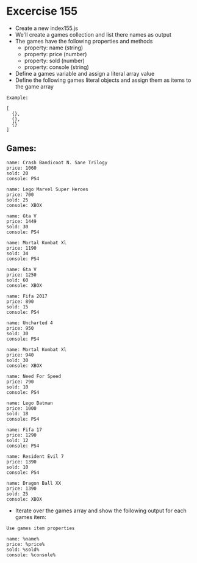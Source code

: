 # Excercise 155

* Create a new index155.js 
* We'll create a games collection and list there names as output
* The games have the following properties and methods
  * property: name (string)
  * property: price (number)
  * property: sold (number)
  * property: console (string)
* Define a games variable and assign a literal array value
* Define the following games literal objects and assign them as items to the game array
```
Example: 

[
  {},
  {},
  {}
]
```

## Games:
```
name: Crash Bandicoot N. Sane Trilogy
price: 1060
sold: 20
console: PS4

name: Lego Marvel Super Heroes
price: 700
sold: 25
console: XBOX

name: Gta V
price: 1449
sold: 30
console: PS4

name: Mortal Kombat Xl
price: 1190
sold: 34
console: PS4

name: Gta V
price: 1250
sold: 60
console: XBOX

name: Fifa 2017
price: 890
sold: 15
console: PS4

name: Uncharted 4
price: 950
sold: 30
console: PS4

name: Mortal Kombat Xl
price: 940
sold: 30
console: XBOX

name: Need For Speed
price: 790
sold: 10
console: PS4

name: Lego Batman
price: 1000
sold: 18
console: PS4

name: Fifa 17
price: 1290
sold: 12
console: PS4

name: Resident Evil 7
price: 1390
sold: 10
console: PS4

name: Dragon Ball XX
price: 1390
sold: 25
console: XBOX
```

* Iterate over the games array and show the following output for each games item:
```
Use games item properties

name: %name%
price: %price%
sold: %sold%
console: %console%
```